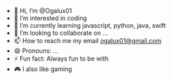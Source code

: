 - 👋 Hi, I’m @Ogalux01
- 👀 I’m interested in coding
- 🌱 I’m currently learning javascript, python, java, swift
- 💞️ I’m looking to collaborate on ...
- 📫 How to reach me my email ogalux01@gmail.com
- 😄 Pronouns: ...
- ⚡ Fun fact: Always fun to be with
- 🎮 I also like gaming

<!---
Ogalux01/Ogalux01 is a ✨ special ✨ repository because its `README.md` (this file) appears on your GitHub profile.
You can click the Preview link to take a look at your changes.
--->
